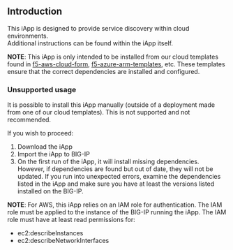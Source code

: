 ## Introduction
This iApp is designed to provide service discovery within cloud environments.  
Additional instructions can be found within the iApp itself.

**NOTE**: This iApp is only intended to be installed from our cloud templates found
in [f5-aws-cloud-form](https://github.com/F5Networks/f5-aws-cloudformation),
[f5-azure-arm-templates](https://github.com/F5Networks/f5-azure-arm-templates),
etc. These templates ensure that the correct dependencies are installed and
configured.

### Unsupported usage
It is possible to install this iApp manually (outside of a deployment made from
    one of our cloud templates). This is not supported and not recommended.

If you wish to proceed:
1. Download the iApp
1. Import the iApp to BIG-IP
1. On the first run of the iApp, it will install missing dependencies. However,
if dependencies are found but out of date, they will not be updated. If you run
into unexpected errors, examine the dependencies listed in the iApp and make
sure you have at least the versions listed installed on the BIG-IP.

**NOTE**: For AWS, this iApp relies on an IAM role for authentication. The IAM role
must be applied to the instance of the BIG-IP running the iApp. The IAM role
must have at least read permissions for:
+ ec2:describeInstances
+ ec2:describeNetworkInterfaces


